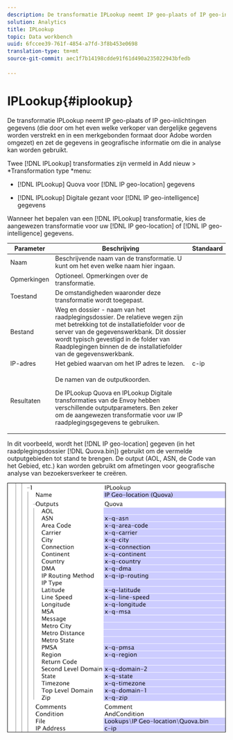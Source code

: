 ```yaml
---
description: De transformatie IPLookup neemt IP geo-plaats of IP geo-inlichtingen gegevens (die door om het even welke verkoper van dergelijke gegevens worden verstrekt en in een merkgebonden formaat door Adobe worden omgezet) en zet de gegevens in geografische informatie om die in analyse kan worden gebruikt.
solution: Analytics
title: IPLookup
topic: Data workbench
uuid: 6fccee39-761f-4854-a7fd-3f8b453e0698
translation-type: tm+mt
source-git-commit: aec1f7b14198cdde91f61d490a235022943bfedb

---
```



# IPLookup{#iplookup}

De transformatie IPLookup neemt IP geo-plaats of IP geo-inlichtingen gegevens (die door om het even welke verkoper van dergelijke gegevens worden verstrekt en in een merkgebonden formaat door Adobe worden omgezet) en zet de gegevens in geografische informatie om die in analyse kan worden gebruikt.

Twee [!DNL IPLookup] transformaties zijn vermeld in Add nieuw > *Transformation type *menu:

* [!DNL IPLookup] Quova voor [!DNL IP geo-location] gegevens

* [!DNL IPLookup] Digitale gezant voor [!DNL IP geo-intelligence] gegevens

Wanneer het bepalen van een [!DNL IPLookup] transformatie, kies de aangewezen transformatie voor uw [!DNL IP geo-location] of [!DNL IP geo-intelligence] gegevens.

<table id="table_C438A30AB5E64160A5C486D6887B1D7E"> 
 <thead> 
  <tr> 
   <th colname="col1" class="entry"> Parameter </th> 
   <th colname="col2" class="entry"> Beschrijving </th> 
   <th colname="col3" class="entry"> Standaard </th> 
  </tr> 
 </thead>
 <tbody> 
  <tr> 
   <td colname="col1"> Naam </td> 
   <td colname="col2"> Beschrijvende naam van de transformatie. U kunt om het even welke naam hier ingaan. </td> 
   <td colname="col3"> </td> 
  </tr> 
  <tr> 
   <td colname="col1"> Opmerkingen </td> 
   <td colname="col2"> Optioneel. Opmerkingen over de transformatie. </td> 
   <td colname="col3"> </td> 
  </tr> 
  <tr> 
   <td colname="col1"> Toestand </td> 
   <td colname="col2"> De omstandigheden waaronder deze transformatie wordt toegepast. </td> 
   <td colname="col3"> </td> 
  </tr> 
  <tr> 
   <td colname="col1"> Bestand </td> 
   <td colname="col2"> Weg en dossier - naam van het raadplegingsdossier. De relatieve wegen zijn met betrekking tot de installatiefolder voor de server van de gegevenswerkbank. Dit dossier wordt typisch gevestigd in de folder van Raadplegingen binnen de de installatiefolder van de gegevenswerkbank. </td> 
   <td colname="col3"> </td> 
  </tr> 
  <tr> 
   <td colname="col1"> IP-adres </td> 
   <td colname="col2"> Het gebied waarvan om het IP adres te lezen. </td> 
   <td colname="col3"> c-ip </td> 
  </tr> 
  <tr> 
   <td colname="col1"> Resultaten </td> 
   <td colname="col2"> <p>De namen van de outputkoorden. </p> <p> De <span class="wintitle"> IPLookup</span> Quova en <span class="wintitle"> IPLookup</span> Digitale transformaties van de Envoy hebben verschillende outputparameters. Ben zeker om de aangewezen transformatie voor uw IP raadplegingsgegevens te gebruiken. </p> </td> 
   <td colname="col3"> </td> 
  </tr> 
 </tbody> 
</table>

In dit voorbeeld, wordt het [!DNL IP geo-location] gegeven (in het raadplegingsdossier [!DNL Quova.bin]) gebruikt om de vermelde outputgebieden tot stand te brengen. De output (AOL, ASN, de Code van het Gebied, etc.) kan worden gebruikt om afmetingen voor geografische analyse van bezoekersverkeer te creëren.

![](assets/cfg_TransformationType_IPLookup.png)

